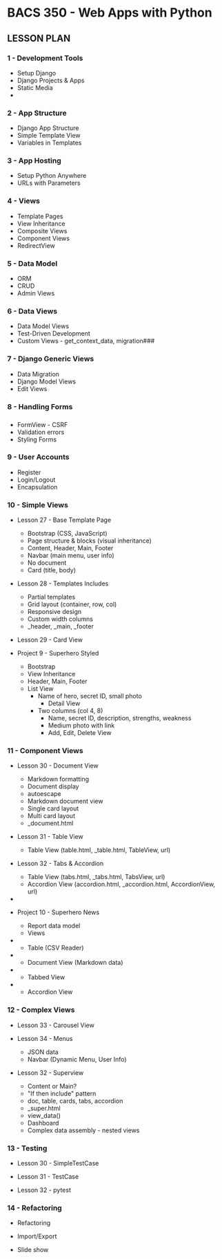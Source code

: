 # BACS 350 - Web Apps with Python

## LESSON PLAN

### 1 - Development Tools

* Setup Django
* Django Projects & Apps
* Static Media
* 
### 2 - App Structure

* Django App Structure
* Simple Template View
* Variables in Templates

### 3 - App Hosting
* Setup Python Anywhere
* URLs with Parameters

### 4 - Views
* Template Pages
* View Inheritance
* Composite Views
* Component Views
* RedirectView

### 5 - Data Model
* ORM
* CRUD
* Admin Views

### 6 - Data Views
* Data Model Views
* Test-Driven Development
* Custom Views - get_context_data, migration### 


### 7 - Django Generic Views
* Data Migration
* Django Model Views
* Edit Views

### 8 - Handling Forms
### 
* FormView - CSRF
* Validation errors
* Styling Forms

### 9 - User Accounts

* Register
* Login/Logout
* Encapsulation

### 10 - Simple Views
* Lesson 27 - Base Template Page
    * Bootstrap (CSS, JavaScript)
    * Page structure & blocks (visual inheritance)
    * Content, Header, Main, Footer
    * Navbar (main menu, user info)
    * No document
    * Card (title, body)

* Lesson 28 - Templates Includes
    * Partial templates
    * Grid layout (container, row, col)
    * Responsive design
    * Custom width columns
    * _header, _main, _footer

* Lesson 29 - Card View


* Project 9 - Superhero Styled
    * Bootstrap
    * View Inheritance
    * Header, Main, Footer
    * List View
        * Name of hero, secret ID, small photo
            * Detail View
        * Two columns (col 4, 8)
            * Name, secret ID, description, strengths, weakness
            * Medium photo with link
            * Add, Edit, Delete View

### 11 - Component Views

* Lesson 30 - Document View
    * Markdown formatting
    * Document display
    * autoescape
    * Markdown document view
    * Single card layout
    * Multi card layout
    * _document.html

* Lesson 31 - Table View
    * Table View (table.html, _table.html, TableView, url)

* Lesson 32 - Tabs & Accordion
    * Table View (tabs.html, _tabs.html, TabsView, url)
    * Accordion View (accordion.html, _accordion.html, AccordionView, url)
* 
* Project 10 - Superhero News
    * Report data model
    * Views 
* * Table (CSV Reader)
* * Document View (Markdown data)
* * Tabbed View
* * Accordion View

### 12 -  Complex Views

* Lesson 33 - Carousel View

* Lesson 34 - Menus
    * JSON data
    * Navbar (Dynamic Menu, User Info)

* Lesson 32 - Superview
    * Content or Main?
    * "If then include" pattern
    * doc, table, cards, tabs, accordion
    * _super.html
    * view_data()
    * Dashboard 
    * Complex data assembly - nested views
    
### 13 - Testing

* Lesson 30 - SimpleTestCase

* Lesson 31 - TestCase

* Lesson 32 - pytest

### 14 - Refactoring

* Refactoring

* Import/Export

* Slide show

